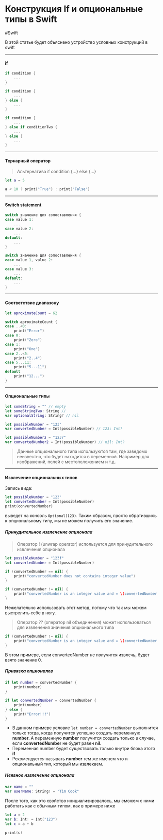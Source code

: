 # Конструкция If и опциональные типы в Swift

#Swift

В этой статье будет объяснено устройство условных конструкций в swift

---

#### if

```swift
if condition {
    ...
}
```

```swift
if condition {
    ...
} else {
    ...
}
```

```swift
if condition {
    ...
} else if conditionTwo {
    ...
} else {
    ...
}
```

---

#### Тернарный оператор

> Альтернатива if condition {...} else {...}

```swift
let a = 5

a < 10 ? print("True") : print("False") 
```

---

#### Switch statement

```swift
switch значение для сопоставления {
case value 1:
    ...
case value 2:
    ...
default:
    ...
}
```

```swift
switch значение для сопоставления {
case value 1, value 2:
    ...
case value 3:
    ...
default:
    ...
}
```

---

#### Соответствие диапазону

```swift
let aproximateCount = 62

switch aproximateCount {
case ..<0:
    print("Error")
case 0:
    print("Zero")
case 1:
    print("One")
case 2..<5:
    print("2..4")
case 5...11:
    print("5...11")
default
    print("12...")
}
```

---

#### Опциональные типы

```swift
let someString = "" // empty
let someStringTwo: String // 
var optionalString: String? // nil

let possibleNumber = "123"
var convertedNumber = Int(possibleNumber) // 123: Int?

let possibleNumber2 = "123r"
var convertedNumber2 = Int(possibleNumber) // nil: Int?
```

> Данные опционального типа используются там, где заведомо неизвестно, что будет находится в переменной. Например для изображений, полей с местоположением и т.д. 

---

#### Извлечение опциональных типов

Запись вида:

```swift
let possibleNumber = "123"
let convertedNumber = Int(possibleNumber)
print(convertedNumber)
```
выведет на консоль ```Optional(123)```. Таким образом, просто обратившись к опциональному типу, мы не можем получить его значение.

##### Принудительное извлечение опционала

> Оператор ! (unwrap operator) используется для принудительного извлечения опционала

```swift
let possibleNumber = "123f"
let convertedNumber = Int(possibleNumber)

if (convertedNumber == nil) {
    print("convertedNumber does not contains integer value")
}

if (convertedNumber != nil) {
    print("convertedNumber is an integer value and = \(convertedNumber!)")
}
```

Нежелательно использовать этот метод, потому что так мы можем выстрелить себе в ногу. 

> Оператор ?? (оператор nil объединения) может использоваться для извлечения значения опционального типа

```swift
if (convertedNumber != nil) {
    print("convertedNumber is an integer value and = \(convertedNumber ?? 0)")
}
```

В этом примере, если convertedNumber не получится извлечь, будет взято значение 0.

##### Привязка опционалов

```swift
if let number = convertedNumber {
    print(number)
}

if let convertedNumber = convertedNumber {
    print(number)
} else {
    print("Error!!!")
}
```

* В данном примере условие ```let number = convertedNumber``` выполнится только тогда, когда получится успешно создать переменную __number__. А переменную __number__ получится создать только в случае, если __convertedNumber__ не будет равен __nil__.
* Переменная number будет существовать только внутри блока этого __if__
* Рекомендуется называть __number__ тем же именем что и опциональный тип, который мы извлекаем.

##### Неявное извлечение опционала

```swift
var name = ""
var userName: String! = "Tim Cook"
```

После того, как это свойство инициализировалось, мы сможем с ними работать как с обычным типом, как в примере ниже

```swift
let a = 2
var b: Int! = Int("123")
let c = a + b

print(c)
```